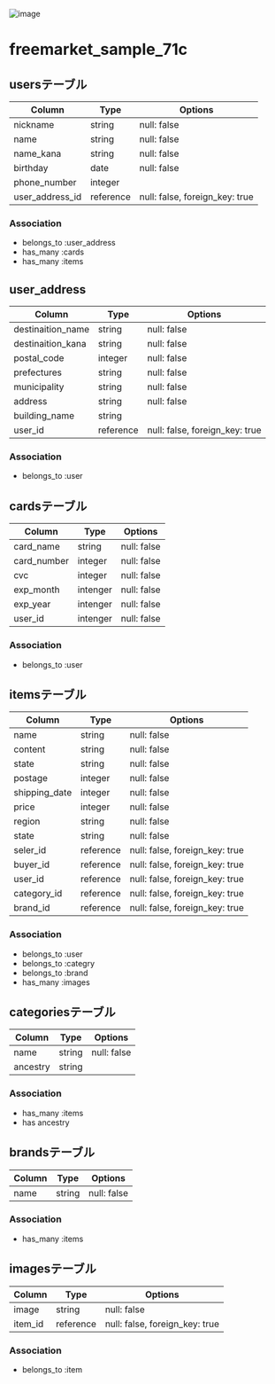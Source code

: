 ![image](https://user-images.githubusercontent.com/61194189/76932377-221d9e80-692e-11ea-8595-af577a388e09.png)
# freemarket_sample_71c

## usersテーブル
|Column|Type|Options|
|------|----|-------|
|nickname|string|null: false|
|name|string|null: false|
|name_kana|string|null: false|
|birthday|date|null: false|
|phone_number|integer||
|user_address_id|reference|null: false, foreign_key: true|
### Association
- belongs_to :user_address
- has_many :cards
- has_many :items

## user_address
|Column|Type|Options|
|------|----|-------|
|destinaition_name|string|null: false|
|destinaition_kana|string|null: false|
|postal_code|integer|null: false|
|prefectures|string|null: false|
|municipality|string|null: false|
|address|string|null: false|
|building_name|string||
|user_id|reference|null: false, foreign_key: true|
### Association
- belongs_to :user

## cardsテーブル
|Column|Type|Options|
|------|----|-------|
|card_name|string|null: false|
|card_number|integer|null: false|
|cvc|integer|null: false|
|exp_month|intenger|null: false|
|exp_year|intenger|null: false|
|user_id|intenger|null: false|
### Association
- belongs_to :user

## itemsテーブル
|Column|Type|Options|
|------|----|-------|
|name|string|null: false|
|content|string|null: false|
|state|string|null: false|
|postage|integer|null: false|
|shipping_date|integer|null: false|
|price|integer|null: false|
|region|string|null: false|
|state|string|null: false|
|seler_id|reference|null: false, foreign_key: true|
|buyer_id|reference|null: false, foreign_key: true|
|user_id|reference|null: false, foreign_key: true|
|category_id|reference|null: false, foreign_key: true|
|brand_id|reference|null: false, foreign_key: true|
### Association
- belongs_to :user
- belongs_to :categry
- belongs_to :brand
- has_many :images

## categoriesテーブル
|Column|Type|Options|
|------|----|-------|
|name|string|null: false|
|ancestry|string||
### Association
- has_many :items
- has ancestry

## brandsテーブル
|Column|Type|Options|
|------|----|-------|
|name|string|null: false|
### Association
- has_many :items

## imagesテーブル
|Column|Type|Options|
|------|----|-------|
|image|string|null: false|
|item_id|reference|null: false, foreign_key: true|
### Association
- belongs_to :item